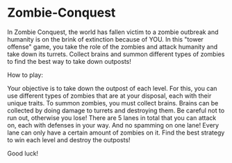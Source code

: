 # Zombie-Conquest
In Zombie Conquest, the world has fallen victim to a zombie outbreak and humanity is on the brink of extinction because of YOU. In this "tower offense" game, you take the role of the zombies and attack humanity and take down its turrets. Collect brains and summon different types of zombies to find the best way to take down outposts!

How to play:

Your objective is to take down the outpost of each level. For this, you can use different types of zombies that are at your disposal, each with their unique traits. To summon zombies, you must collect brains. Brains can be collected by doing damage to turrets and destroying them. Be careful not to run out, otherwise you lose! There are 5 lanes in total that you can attack on, each with defenses in your way. And no spamming on one lane! Every lane can only have a certain amount of zombies on it. Find the best strategy to win each level and destroy the outposts!

Good luck!

